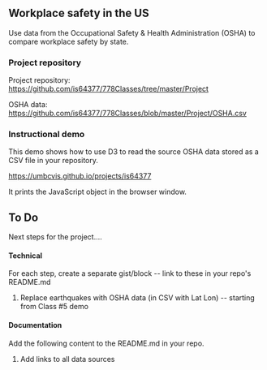 ## Workplace safety in the US

Use data from the Occupational Safety & Health Administration (OSHA) to compare workplace safety by state.

### Project repository

Project repository: https://github.com/is64377/778Classes/tree/master/Project

OSHA data: https://github.com/is64377/778Classes/blob/master/Project/OSHA.csv

### Instructional demo

This demo shows how to use D3 to read the source OSHA data stored as a CSV file in your repository.

https://umbcvis.github.io/projects/is64377

It prints the JavaScript object in the browser window.

## To Do

Next steps for the project....

#### Technical

For each step, create a separate gist/block -- link to these in your repo's README.md

1. Replace earthquakes with OSHA data (in CSV with Lat Lon) -- starting from Class #5 demo

#### Documentation

Add the following content to the README.md in your repo.

1. Add links to all data sources
